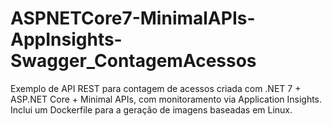 # ASPNETCore7-MinimalAPIs-AppInsights-Swagger_ContagemAcessos
Exemplo de API REST para contagem de acessos criada com .NET 7 + ASP.NET Core + Minimal APIs, com monitoramento via Application Insights. Inclui um Dockerfile para a geração de imagens baseadas em Linux.